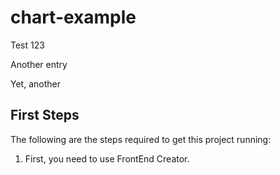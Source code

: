 # chart-example

Test 123

Another entry

Yet, another

## First Steps
The following are the steps required to get this project running:

1. First, you need to use FrontEnd Creator.